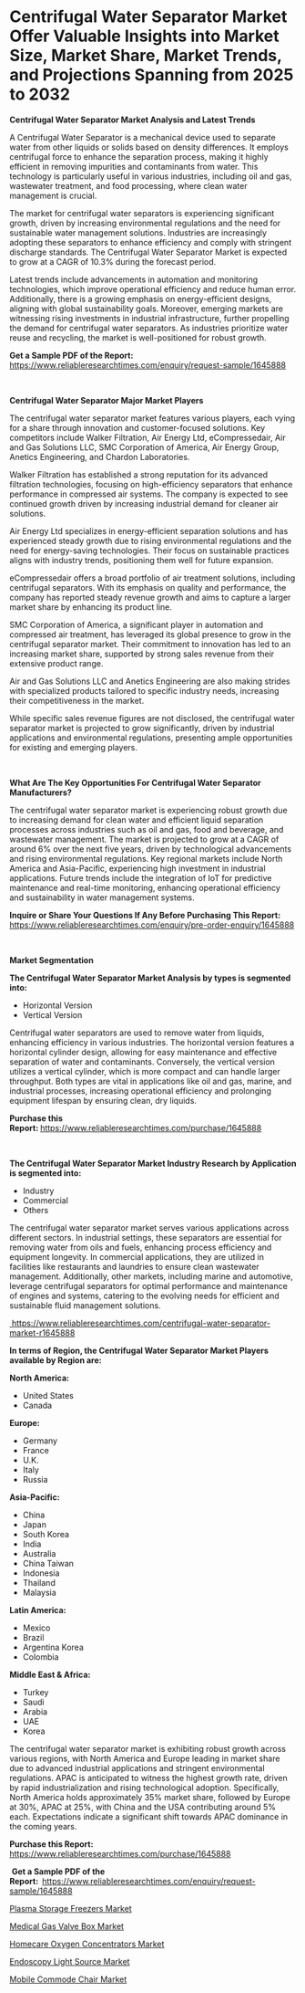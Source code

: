 <p><h1>Centrifugal Water Separator Market Offer Valuable Insights into Market Size, Market Share, Market Trends, and Projections Spanning from 2025 to 2032</h1></p><p><strong>Centrifugal Water Separator Market Analysis and Latest Trends</strong></p>
<p><p>A Centrifugal Water Separator is a mechanical device used to separate water from other liquids or solids based on density differences. It employs centrifugal force to enhance the separation process, making it highly efficient in removing impurities and contaminants from water. This technology is particularly useful in various industries, including oil and gas, wastewater treatment, and food processing, where clean water management is crucial.</p><p>The market for centrifugal water separators is experiencing significant growth, driven by increasing environmental regulations and the need for sustainable water management solutions. Industries are increasingly adopting these separators to enhance efficiency and comply with stringent discharge standards. The Centrifugal Water Separator Market is expected to grow at a CAGR of 10.3% during the forecast period. </p><p>Latest trends include advancements in automation and monitoring technologies, which improve operational efficiency and reduce human error. Additionally, there is a growing emphasis on energy-efficient designs, aligning with global sustainability goals. Moreover, emerging markets are witnessing rising investments in industrial infrastructure, further propelling the demand for centrifugal water separators. As industries prioritize water reuse and recycling, the market is well-positioned for robust growth.</p></p>
<p><strong>Get a Sample PDF of the Report:&nbsp;</strong> <a href="https://www.reliableresearchtimes.com/enquiry/request-sample/1645888?utm_campaign=3522&utm_medium=2&utm_source=Github&utm_content=ia&utm_term=10042025&utm_id=centrifugal-water-separator">https://www.reliableresearchtimes.com/enquiry/request-sample/1645888</a></p>
<p>&nbsp;</p>
<p><strong>Centrifugal Water Separator Major Market Players</strong></p>
<p><p>The centrifugal water separator market features various players, each vying for a share through innovation and customer-focused solutions. Key competitors include Walker Filtration, Air Energy Ltd, eCompressedair, Air and Gas Solutions LLC, SMC Corporation of America, Air Energy Group, Anetics Engineering, and Chardon Laboratories.</p><p>Walker Filtration has established a strong reputation for its advanced filtration technologies, focusing on high-efficiency separators that enhance performance in compressed air systems. The company is expected to see continued growth driven by increasing industrial demand for cleaner air solutions.</p><p>Air Energy Ltd specializes in energy-efficient separation solutions and has experienced steady growth due to rising environmental regulations and the need for energy-saving technologies. Their focus on sustainable practices aligns with industry trends, positioning them well for future expansion.</p><p>eCompressedair offers a broad portfolio of air treatment solutions, including centrifugal separators. With its emphasis on quality and performance, the company has reported steady revenue growth and aims to capture a larger market share by enhancing its product line.</p><p>SMC Corporation of America, a significant player in automation and compressed air treatment, has leveraged its global presence to grow in the centrifugal separator market. Their commitment to innovation has led to an increasing market share, supported by strong sales revenue from their extensive product range.</p><p>Air and Gas Solutions LLC and Anetics Engineering are also making strides with specialized products tailored to specific industry needs, increasing their competitiveness in the market.</p><p>While specific sales revenue figures are not disclosed, the centrifugal water separator market is projected to grow significantly, driven by industrial applications and environmental regulations, presenting ample opportunities for existing and emerging players.</p></p>
<p>&nbsp;</p>
<p><strong>What Are The Key Opportunities For Centrifugal Water Separator Manufacturers?</strong></p>
<p><p>The centrifugal water separator market is experiencing robust growth due to increasing demand for clean water and efficient liquid separation processes across industries such as oil and gas, food and beverage, and wastewater management. The market is projected to grow at a CAGR of around 6% over the next five years, driven by technological advancements and rising environmental regulations. Key regional markets include North America and Asia-Pacific, experiencing high investment in industrial applications. Future trends include the integration of IoT for predictive maintenance and real-time monitoring, enhancing operational efficiency and sustainability in water management systems.</p></p>
<p><strong>Inquire or Share Your Questions If Any Before Purchasing This Report:</strong> <a href="https://www.reliableresearchtimes.com/enquiry/pre-order-enquiry/1645888?utm_campaign=3522&utm_medium=2&utm_source=Github&utm_content=ia&utm_term=10042025&utm_id=centrifugal-water-separator">https://www.reliableresearchtimes.com/enquiry/pre-order-enquiry/1645888</a></p>
<p>&nbsp;</p>
<p><strong>Market Segmentation</strong></p>
<p><strong>The Centrifugal Water Separator Market Analysis by types is segmented into:</strong></p>
<p><ul><li>Horizontal Version</li><li>Vertical Version</li></ul></p>
<p><p>Centrifugal water separators are used to remove water from liquids, enhancing efficiency in various industries. The horizontal version features a horizontal cylinder design, allowing for easy maintenance and effective separation of water and contaminants. Conversely, the vertical version utilizes a vertical cylinder, which is more compact and can handle larger throughput. Both types are vital in applications like oil and gas, marine, and industrial processes, increasing operational efficiency and prolonging equipment lifespan by ensuring clean, dry liquids.</p></p>
<p><strong>Purchase this Report:&nbsp;</strong><a href="https://www.reliableresearchtimes.com/purchase/1645888?utm_campaign=3522&utm_medium=2&utm_source=Github&utm_content=ia&utm_term=10042025&utm_id=centrifugal-water-separator">https://www.reliableresearchtimes.com/purchase/1645888</a></p>
<p>&nbsp;</p>
<p><strong>The Centrifugal Water Separator Market Industry Research by Application is segmented into:</strong></p>
<p><ul><li>Industry</li><li>Commercial</li><li>Others</li></ul></p>
<p><p>The centrifugal water separator market serves various applications across different sectors. In industrial settings, these separators are essential for removing water from oils and fuels, enhancing process efficiency and equipment longevity. In commercial applications, they are utilized in facilities like restaurants and laundries to ensure clean wastewater management. Additionally, other markets, including marine and automotive, leverage centrifugal separators for optimal performance and maintenance of engines and systems, catering to the evolving needs for efficient and sustainable fluid management solutions.</p></p>
<p><a href="https://www.reliableresearchtimes.com/centrifugal-water-separator-market-r1645888?utm_campaign=3522&utm_medium=2&utm_source=Github&utm_content=ia&utm_term=10042025&utm_id=centrifugal-water-separator">&nbsp;https://www.reliableresearchtimes.com/centrifugal-water-separator-market-r1645888</a></p>
<p><strong>In terms of Region, the Centrifugal Water Separator Market Players available by Region are:</strong></p>
<p>
    <p> <strong> North America: </strong>
        <ul>
            <li>United States</li>
            <li>Canada</li>
        </ul>
        </p> 
    <p> <strong> Europe: </strong>
        <ul>
            <li>Germany</li>
            <li>France</li>
            <li>U.K.</li>
            <li>Italy</li>
            <li>Russia</li>
        </ul>
        </p> 
    <p> <strong> Asia-Pacific: </strong>
        <ul>
            <li>China</li>
            <li>Japan</li>
            <li>South Korea</li>
            <li>India</li>
            <li>Australia</li>
            <li>China Taiwan</li>
            <li>Indonesia</li>
            <li>Thailand</li>
            <li>Malaysia</li>
        </ul>
        </p> 
    <p> <strong> Latin America: </strong>
        <ul>
            <li>Mexico</li>
            <li>Brazil</li>
            <li>Argentina Korea</li>
            <li>Colombia</li>
        </ul>
        </p> 
    <p> <strong> Middle East & Africa: </strong>
        <ul>
            <li>Turkey</li>
            <li>Saudi</li>
            <li>Arabia</li>
            <li>UAE</li>
            <li>Korea</li>
        </ul>
    </p>
    </p>
<p><p>The centrifugal water separator market is exhibiting robust growth across various regions, with North America and Europe leading in market share due to advanced industrial applications and stringent environmental regulations. APAC is anticipated to witness the highest growth rate, driven by rapid industrialization and rising technological adoption. Specifically, North America holds approximately 35% market share, followed by Europe at 30%, APAC at 25%, with China and the USA contributing around 5% each. Expectations indicate a significant shift towards APAC dominance in the coming years.</p></p>
<p><strong>Purchase this Report: </strong><a href="https://www.reliableresearchtimes.com/purchase/1645888?utm_campaign=3522&utm_medium=2&utm_source=Github&utm_content=ia&utm_term=10042025&utm_id=centrifugal-water-separator">https://www.reliableresearchtimes.com/purchase/1645888</a></p>
<p>&nbsp;<strong>Get a Sample PDF of the Report:&nbsp;&nbsp;</strong><a href="https://www.reliableresearchtimes.com/enquiry/request-sample/1645888?utm_campaign=3522&utm_medium=2&utm_source=Github&utm_content=ia&utm_term=10042025&utm_id=centrifugal-water-separator">https://www.reliableresearchtimes.com/enquiry/request-sample/1645888</a></p>
<p><strong></strong></p>
<p><p><a href="https://www.linkedin.com/pulse/size-globalplasma-storage-freezers-market-compounded-annual-r8jhc?utm_campaign=3522&utm_medium=2&utm_source=Github&utm_content=ia&utm_term=10042025&utm_id=centrifugal-water-separator">Plasma Storage Freezers Market</a></p><p><a href="https://www.linkedin.com/pulse/medical-gas-valve-box-market-size-application-revenue-forecast-g8wsc?utm_campaign=3522&utm_medium=2&utm_source=Github&utm_content=ia&utm_term=10042025&utm_id=centrifugal-water-separator">Medical Gas Valve Box Market</a></p><p><a href="https://www.linkedin.com/pulse/homecare-oxygen-concentrators-market-trendssector-overview-rpigf?utm_campaign=3522&utm_medium=2&utm_source=Github&utm_content=ia&utm_term=10042025&utm_id=centrifugal-water-separator">Homecare Oxygen Concentrators Market</a></p><p><a href="https://www.linkedin.com/pulse/endoscopy-light-source-market-insights-size-share-growth-drivers-bzulc?utm_campaign=3522&utm_medium=2&utm_source=Github&utm_content=ia&utm_term=10042025&utm_id=centrifugal-water-separator">Endoscopy Light Source Market</a></p><p><a href="https://www.linkedin.com/pulse/mobile-commode-chair-market-research-future-outlook-5q0vc?utm_campaign=3522&utm_medium=2&utm_source=Github&utm_content=ia&utm_term=10042025&utm_id=centrifugal-water-separator">Mobile Commode Chair Market</a></p></p>